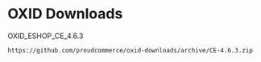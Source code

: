 OXID Downloads
==============

OXID_ESHOP_CE_4.6.3

	https://github.com/proudcommerce/oxid-downloads/archive/CE-4.6.3.zip

